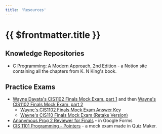 ```yaml
---
title: 'Resources'
---
```


# {{ $frontmatter.title }}

## Knowledge Repositories

- [C Programming: A Modern Approach, 2nd Edition](https://luzefiru.notion.site/C-Programming-A-Modern-Approach-2nd-Edition-8735592a9f1049dd9d2c6ede9ef52de2?pvs=74) - a Notion site containing all the chapters from K. N King's book.

## Practice Exams

- [Wayne Dayata's CIS1102 Finals Mock Exam, part 1](./files/wayne-cis1201-final-mock-exam-test1.pdf) and then [Wayne's CIS1102 Finals Mock Exam, part 2](./files/wayne-cis1201-final-mock-exam-test2.pdf)
  - [Wayne's CIS1102 Finals Mock Exam Answer Key](./files/wayne-cis1201-final-mock-exam-ans.pdf)
  - [Wayne's CIS110 Finals Mock Exam (Retake Version)](wayne-cis1201-final-mock-exam-retake.pdf)
- [Anonymous Prog 2 Reviewer for Finals](https://docs.google.com/forms/d/e/1FAIpQLSf6rkNWLGc3QfWv8xx-XesLlwZzUjPjXlm7nKecwtMYX5Nlyw/viewform) - in Google Forms
- [CIS 1101 Programming - Pointers](http://www.quiz-maker.com/QBH2SGOBI) - a mock exam made in Quiz Maker.
